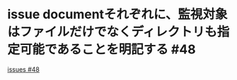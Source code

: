 # issue documentそれぞれに、監視対象はファイルだけでなくディレクトリも指定可能であることを明記する #48
[issues #48](https://github.com/cat2151/cat-file-watcher/issues/48)


